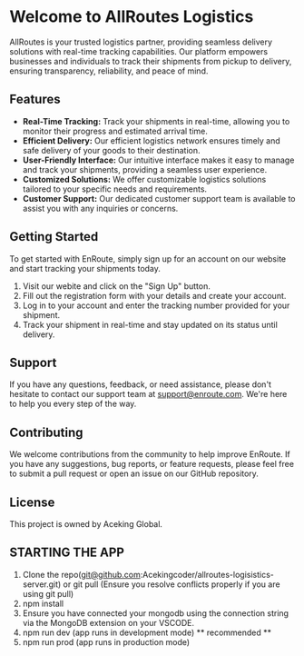 # Welcome to AllRoutes Logistics

AllRoutes is your trusted logistics partner, providing seamless delivery solutions with real-time tracking capabilities. Our platform empowers businesses and individuals to track their shipments from pickup to delivery, ensuring transparency, reliability, and peace of mind.

## Features

- **Real-Time Tracking:** Track your shipments in real-time, allowing you to monitor their progress and estimated arrival time.
- **Efficient Delivery:** Our efficient logistics network ensures timely and safe delivery of your goods to their destination.
- **User-Friendly Interface:** Our intuitive interface makes it easy to manage and track your shipments, providing a seamless user experience.
- **Customized Solutions:** We offer customizable logistics solutions tailored to your specific needs and requirements.
- **Customer Support:** Our dedicated customer support team is available to assist you with any inquiries or concerns.

## Getting Started

To get started with EnRoute, simply sign up for an account on our website and start tracking your shipments today.

1. Visit our webite and click on the "Sign Up" button.
2. Fill out the registration form with your details and create your account.
3. Log in to your account and enter the tracking number provided for your shipment.
4. Track your shipment in real-time and stay updated on its status until delivery.

## Support

If you have any questions, feedback, or need assistance, please don't hesitate to contact our support team at support@enroute.com. We're here to help you every step of the way.

## Contributing

We welcome contributions from the community to help improve EnRoute. If you have any suggestions, bug reports, or feature requests, please feel free to submit a pull request or open an issue on our GitHub repository.

## License

This project is owned by Aceking Global.


## STARTING THE APP
1. Clone the repo(git@github.com:Acekingcoder/allroutes-logisistics-server.git) or git pull (Ensure you resolve conflicts properly if you are using git pull)
2. npm install
3. Ensure you have connected your mongodb using the connection string via the MongoDB extension on your VSCODE.
4. npm run dev (app runs in development mode) ** recommended **
5. npm run prod (app runs in production mode)
